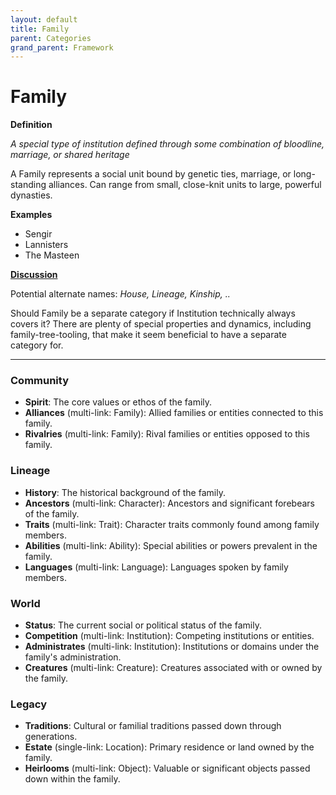 ```yaml
---
layout: default
title: Family
parent: Categories
grand_parent: Framework 
---
```


# Family

**Definition**

*A special type of institution defined through some combination of bloodline, marriage, or shared heritage*

A Family represents a social unit bound by genetic ties, marriage, or long-standing alliances. Can range from small, close-knit units to large, powerful dynasties.


**Examples**
- Sengir
- Lannisters
- The Masteen


**[Discussion](https://github.com/OnlyWorlds/OnlyWorlds/discussions/categories/Family)**

Potential alternate names: *House, Lineage, Kinship, ..*

Should Family be a separate category if Institution technically always covers it? There are plenty of special properties and dynamics, including family-tree-tooling, that make it seem beneficial to have a separate category for. 

---
### Community
- **Spirit**: The core values or ethos of the family.
- **Alliances** (multi-link: Family): Allied families or entities connected to this family.
- **Rivalries** (multi-link: Family): Rival families or entities opposed to this family.

### Lineage
- **History**: The historical background of the family.
- **Ancestors** (multi-link: Character): Ancestors and significant forebears of the family.
- **Traits** (multi-link: Trait): Character traits commonly found among family members.
- **Abilities** (multi-link: Ability): Special abilities or powers prevalent in the family.
- **Languages** (multi-link: Language): Languages spoken by family members.

### World
- **Status**: The current social or political status of the family.
- **Competition** (multi-link: Institution): Competing institutions or entities.
- **Administrates** (multi-link: Institution): Institutions or domains under the family's administration.
- **Creatures** (multi-link: Creature): Creatures associated with or owned by the family.

### Legacy
- **Traditions**: Cultural or familial traditions passed down through generations.
- **Estate** (single-link: Location): Primary residence or land owned by the family.
- **Heirlooms** (multi-link: Object): Valuable or significant objects passed down within the family.


